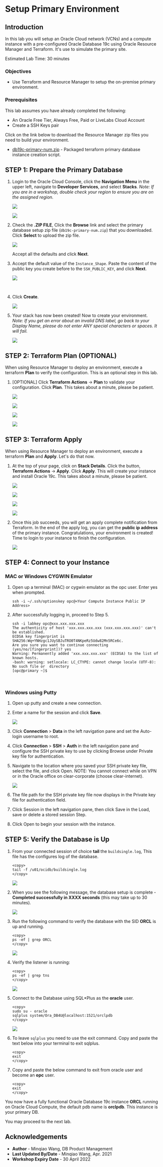 # Setup Primary Environment

## Introduction

In this lab you will setup an Oracle Cloud network (VCNs) and a compute instance with a pre-configured Oracle Database 19c using Oracle Resource Manager and Terraform. It's use to simulate the primary site.

Estimated Lab Time: 30 minutes

### Objectives

-   Use Terraform and Resource Manager to setup the on-premise primary environment.

### Prerequisites

This lab assumes you have already completed the following:
- An Oracle Free Tier, Always Free, Paid or LiveLabs Cloud Account
- Create a SSH Keys pair

Click on the link below to download the Resource Manager zip files you need to build your environment.

- [db19c-primary-num.zip](https://objectstorage.us-ashburn-1.oraclecloud.com/p/MTAHlJNEY0EpvUmO-Sct41ag2qKafnViXREvWhuhz36F17H2u0svyQU2QVJfgUX4/n/c4u04/b/data-management-library-files/o/db19c-primary-num.zip) - Packaged terraform primary database instance creation script.


## **STEP 1:** Prepare the Primary Database

1. Login to the Oracle Cloud Console, click the **Navigation Menu** in the upper left, navigate to **Developer Services**, and select **Stacks**. *Note: If you are in a workshop, double check your region to ensure you are on the assigned region.*

	![](https://raw.githubusercontent.com/oracle/learning-library/master/common/images/console/developer-resmgr-stacks.png " ")
  
     ![](./images/step1.3-createstackpage.png " ")

2. Check the **.ZIP FILE**, Click the **Browse** link and select the primary database setup zip file (`db19c-primary-num.zip`) that you downloaded. Click **Select** to upload the zip file.

     ![](images/image-20201030094139692.png)

     Accept all the defaults and click **Next**.

3. Accept the default value of the `Instance_Shape`. Paste the content of the public key you create before to the `SSH_PUBLIC_KEY`,  and click **Next**. 

     ![](images/image-20201030094440068.png)

​    

4. Click **Create**.

     ![](images/image-20201030094944273.png)

5. Your stack has now been created!  Now to create your environment. *Note: If you get an error about an invalid DNS label, go back to your Display Name, please do not enter ANY special characters or spaces. It will fail.*

     ![](./images/step1.7-stackcreated.png " ")

## **STEP 2:** Terraform Plan (OPTIONAL)

When using Resource Manager to deploy an environment, execute a terraform **Plan** to verify the configuration. This is an optional step in this lab.

1.  [OPTIONAL] Click **Terraform Actions** -> **Plan** to validate your configuration. Click **Plan**. This takes about a minute, please be patient.

     ![](./images/terraformactions.png " ")
     
     ![](images/image-20201030095622286.png)
     
     ![](./images/planjob.png " ")
     
     ![](./images/planjob1.png " ")

## **STEP 3:** Terraform Apply

When using Resource Manager to deploy an environment, execute a terraform **Plan** and **Apply**. Let's do that now.

1.  At the top of your page, click on **Stack Details**.  Click the button, **Terraform Actions** -> **Apply**. Click **Apply**. This will create your instance and install Oracle 19c. This takes about a minute, please be patient.

     ![](./images/applyjob1.png " ")

     ![](images/image-20201030095534379.png)

     ![](./images/applyjob2.png " ")

     ![](./images/step3.1-applyjob3.png " ")

2.  Once this job succeeds, you will get an apply complete notification from Terraform. In the end of the apply log,  you can get the **public ip address** of the primary instance. Congratulations, your environment is created! Time to login to your instance to finish the configuration.

     ![](images/image-20201030100144873.png)

## **STEP 4:** Connect to your Instance

### MAC or Windows CYGWIN Emulator

1.  Open up a terminal (MAC) or cygwin emulator as the opc user.  Enter yes when prompted.

     ````
     ssh -i ~/.ssh/optionskey opc@<Your Compute Instance Public IP Address>
     ````

2. After successfully logging in, proceed to Step 5.

     ```
     ssh -i labkey opc@xxx.xxx.xxx.xxx
     The authenticity of host 'xxx.xxx.xxx.xxx (xxx.xxx.xxx.xxx)' can't be established.
     ECDSA key fingerprint is SHA256:Wq+YNHzgc1JUySBJuTRO0T4NKpeRz5Udw82Mn5RCe6c.
     Are you sure you want to continue connecting (yes/no/[fingerprint])? yes
     Warning: Permanently added 'xxx.xxx.xxx.xxx' (ECDSA) to the list of known hosts.
     -bash: warning: setlocale: LC_CTYPE: cannot change locale (UTF-8): No such file or  directory
     [opc@primary ~]$ 
     ```

​    

### Windows using Putty

1.  Open up putty and create a new connection.

2.  Enter a name for the session and click **Save**.

     ![](./images/putty-setup.png " ")

3.  Click **Connection** > **Data** in the left navigation pane and set the Auto-login username to root.

4.  Click **Connection** > **SSH** > **Auth** in the left navigation pane and configure the SSH private key to use by clicking Browse under Private key file for authentication.

5.  Navigate to the location where you saved your SSH private key file, select the file, and click Open.  NOTE:  You cannot connect while on VPN or in the Oracle office on clear-corporate (choose clear-internet).

     ![](./images/putty-auth.png " ")

6.  The file path for the SSH private key file now displays in the Private key file for authentication field.

7.  Click Session in the left navigation pane, then click Save in the Load, save or delete a stored session Step.

8.  Click Open to begin your session with the instance.

## **STEP 5:** Verify the Database is Up

1.  From your connected session of choice **tail** the `buildsingle.log`, This file has the configures log of the database.

     ````
     <copy>
     tail -f /u01/ocidb/buildsingle.log
     </copy>
     ````
     ![](./images/tailOfBuildDBInstanceLog.png " ")

2.  When you see the following message, the database setup is complete - **Completed successfully in XXXX seconds** (this may take up to 30 minutes).

     ![](./images/tailOfBuildDBInstanceLog_finished.png " ")

3.  Run the following command to verify the database with the SID **ORCL** is up and running.

     ````
     <copy>
     ps -ef | grep ORCL
     </copy>
     ````

     ![](./images/pseforcl.png " ")

4. Verify the listener is running:

     ````
     <copy>
     ps -ef | grep tns
     </copy>
     ````

     ![](./images/pseftns.png " ")

5.  Connect to the Database using SQL*Plus as the **oracle** user.

     ````
     <copy>
     sudo su - oracle
     sqlplus system/Ora_DB4U@localhost:1521/orclpdb
     </copy>
     ````


     ![](./images/sqlplus_login_orclpdb.png " ")

6.  To leave `sqlplus` you need to use the exit command. Copy and paste the text below into your terminal to exit sqlplus.

     ````
     <copy>
     exit
     </copy>
     ````

7.  Copy and paste the below command to exit from oracle user and become an **opc** user.

     ````
     <copy>
     exit
     </copy>
     ````

You now have a fully functional Oracle Database 19c instance **ORCL** running on Oracle Cloud Compute, the default pdb name is **orclpdb**. This instance is your primary DB.


You may proceed to the next lab.

## Acknowledgements
* **Author** - Minqiao Wang, DB Product Management
* **Last Updated By/Date** - Minqiao Wang, Apr. 2021
* **Workshop Expiry Date** - 30 April 2022

